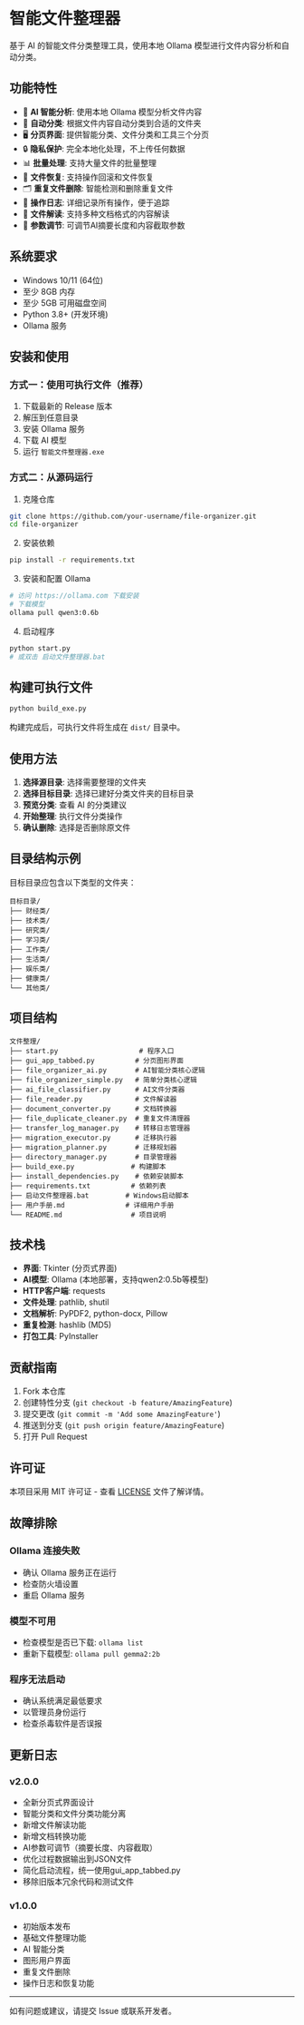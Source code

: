 # 智能文件整理器

基于 AI 的智能文件分类整理工具，使用本地 Ollama 模型进行文件内容分析和自动分类。

## 功能特性

- 🤖 **AI 智能分析**: 使用本地 Ollama 模型分析文件内容
- 📁 **自动分类**: 根据文件内容自动分类到合适的文件夹
- 🖥️ **分页界面**: 提供智能分类、文件分类和工具三个分页
- 🔒 **隐私保护**: 完全本地化处理，不上传任何数据
- 📊 **批量处理**: 支持大量文件的批量整理
- 🔄 **文件恢复**: 支持操作回滚和文件恢复
- 🗂️ **重复文件删除**: 智能检测和删除重复文件
- 📝 **操作日志**: 详细记录所有操作，便于追踪
- 📖 **文件解读**: 支持多种文档格式的内容解读
- 🔧 **参数调节**: 可调节AI摘要长度和内容截取参数

## 系统要求

- Windows 10/11 (64位)
- 至少 8GB 内存
- 至少 5GB 可用磁盘空间
- Python 3.8+ (开发环境)
- Ollama 服务

## 安装和使用

### 方式一：使用可执行文件（推荐）

1. 下载最新的 Release 版本
2. 解压到任意目录
3. 安装 Ollama 服务
4. 下载 AI 模型
5. 运行 `智能文件整理器.exe`

### 方式二：从源码运行

1. 克隆仓库
```bash
git clone https://github.com/your-username/file-organizer.git
cd file-organizer
```

2. 安装依赖
```bash
pip install -r requirements.txt
```

3. 安装和配置 Ollama
```bash
# 访问 https://ollama.com 下载安装
# 下载模型
ollama pull qwen3:0.6b
```

4. 启动程序
```bash
python start.py
# 或双击 启动文件整理器.bat
```

## 构建可执行文件

```bash
python build_exe.py
```

构建完成后，可执行文件将生成在 `dist/` 目录中。

## 使用方法

1. **选择源目录**: 选择需要整理的文件夹
2. **选择目标目录**: 选择已建好分类文件夹的目标目录
3. **预览分类**: 查看 AI 的分类建议
4. **开始整理**: 执行文件分类操作
5. **确认删除**: 选择是否删除原文件

## 目录结构示例

目标目录应包含以下类型的文件夹：

```
目标目录/
├── 财经类/
├── 技术类/
├── 研究类/
├── 学习类/
├── 工作类/
├── 生活类/
├── 娱乐类/
├── 健康类/
└── 其他类/
```

## 项目结构

```
文件整理/
├── start.py                    # 程序入口
├── gui_app_tabbed.py          # 分页图形界面
├── file_organizer_ai.py       # AI智能分类核心逻辑
├── file_organizer_simple.py   # 简单分类核心逻辑
├── ai_file_classifier.py      # AI文件分类器
├── file_reader.py             # 文件解读器
├── document_converter.py      # 文档转换器
├── file_duplicate_cleaner.py  # 重复文件清理器
├── transfer_log_manager.py    # 转移日志管理器
├── migration_executor.py      # 迁移执行器
├── migration_planner.py       # 迁移规划器
├── directory_manager.py       # 目录管理器
├── build_exe.py              # 构建脚本
├── install_dependencies.py    # 依赖安装脚本
├── requirements.txt          # 依赖列表
├── 启动文件整理器.bat         # Windows启动脚本
├── 用户手册.md               # 详细用户手册
└── README.md                 # 项目说明
```

## 技术栈

- **界面**: Tkinter (分页式界面)
- **AI模型**: Ollama (本地部署，支持qwen2:0.5b等模型)
- **HTTP客户端**: requests
- **文件处理**: pathlib, shutil
- **文档解析**: PyPDF2, python-docx, Pillow
- **重复检测**: hashlib (MD5)
- **打包工具**: PyInstaller

## 贡献指南

1. Fork 本仓库
2. 创建特性分支 (`git checkout -b feature/AmazingFeature`)
3. 提交更改 (`git commit -m 'Add some AmazingFeature'`)
4. 推送到分支 (`git push origin feature/AmazingFeature`)
5. 打开 Pull Request

## 许可证

本项目采用 MIT 许可证 - 查看 [LICENSE](LICENSE) 文件了解详情。

## 故障排除

### Ollama 连接失败
- 确认 Ollama 服务正在运行
- 检查防火墙设置
- 重启 Ollama 服务

### 模型不可用
- 检查模型是否已下载: `ollama list`
- 重新下载模型: `ollama pull gemma2:2b`

### 程序无法启动
- 确认系统满足最低要求
- 以管理员身份运行
- 检查杀毒软件是否误报

## 更新日志

### v2.0.0
- 全新分页式界面设计
- 智能分类和文件分类功能分离
- 新增文件解读功能
- 新增文档转换功能
- AI参数可调节（摘要长度、内容截取）
- 优化过程数据输出到JSON文件
- 简化启动流程，统一使用gui_app_tabbed.py
- 移除旧版本冗余代码和测试文件

### v1.0.0
- 初始版本发布
- 基础文件整理功能
- AI 智能分类
- 图形用户界面
- 重复文件删除
- 操作日志和恢复功能

---

如有问题或建议，请提交 Issue 或联系开发者。